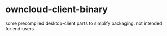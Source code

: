 owncloud-client-binary
======================

some precompiled desktop-client parts to simplify packaging. not intended for end-users
